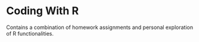 # Coding With R
Contains a combination of homework assignments and personal exploration of R functionalities.

